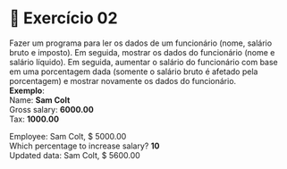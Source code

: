 # 📖 Exercício 02 
Fazer um programa para ler os dados de um funcionário (nome, salário bruto e imposto). Em seguida, mostrar os dados do funcionário (nome e salário líquido). Em seguida, aumentar o salário do funcionário com base em uma porcentagem dada (somente o salário bruto é afetado pela porcentagem) e mostrar novamente os dados do funcionário.   
**Exemplo**:    
Name: **Sam Colt**   
Gross salary: **6000.00**   
Tax: **1000.00**   

Employee: Sam Colt, $ 5000.00   
Which percentage to increase salary? **10**   
Updated data: Sam Colt, $ 5600.00   
